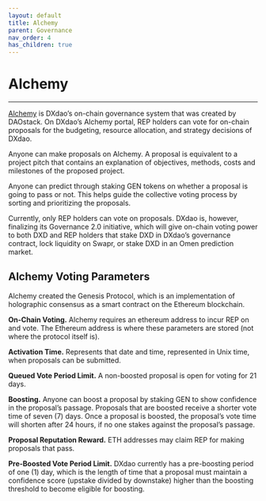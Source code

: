 ```yaml
---
layout: default
title: Alchemy
parent: Governance
nav_order: 4
has_children: true
---
```


# Alchemy

___

<a href="https://alchemy.daostack.io/dao/0x519b70055af55a007110b4ff99b0ea33071c720a" target="_blank">Alchemy</a> is DXdao’s on-chain governance system that was created by DAOstack. On DXdao’s Alchemy portal, REP holders can vote for on-chain proposals for the budgeting, resource allocation, and strategy decisions of DXdao.

Anyone can make proposals on Alchemy. A proposal is equivalent to a project pitch that contains an explanation of objectives, methods, costs and milestones of the proposed project.

Anyone can predict through staking GEN tokens on whether a proposal is going to pass or not. This helps guide the collective voting process by sorting and prioritizing the proposals.

Currently, only REP holders can vote on proposals. DXdao is, however, finalizing its Governance 2.0 initiative, which will give on-chain voting power to both DXD and REP holders that stake DXD in DXdao’s governance contract, lock liquidity on Swapr, or stake DXD in an Omen prediction market.

## Alchemy Voting Parameters

Alchemy created the Genesis Protocol, which is an implementation of holographic consensus as a smart contract on the Ethereum blockchain.

**On-Chain Voting.** Alchemy requires an ethereum address to incur REP on and vote. The Ethereum address is where these parameters are stored (not where the protocol itself is).

**Activation Time.** Represents that date and time, represented in Unix time, when proposals can be submitted.

**Queued Vote Period Limit.** A non-boosted proposal is open for voting for 21 days.

**Boosting.** Anyone can boost a proposal by staking GEN to show confidence in the proposal’s passage. Proposals that are boosted receive a shorter vote time of seven (7) days. Once a proposal is boosted, the proposal’s vote time will shorten after 24 hours, if no one stakes against the proposal’s passage.

**Proposal Reputation Reward.** ETH addresses may claim REP for making proposals that pass.

**Pre-Boosted Vote Period Limit.** DXdao currently has a pre-boosting period of one (1) day, which is the length of time that a proposal must maintain a confidence score (upstake divided by downstake) higher than the boosting threshold to become eligible for boosting.
